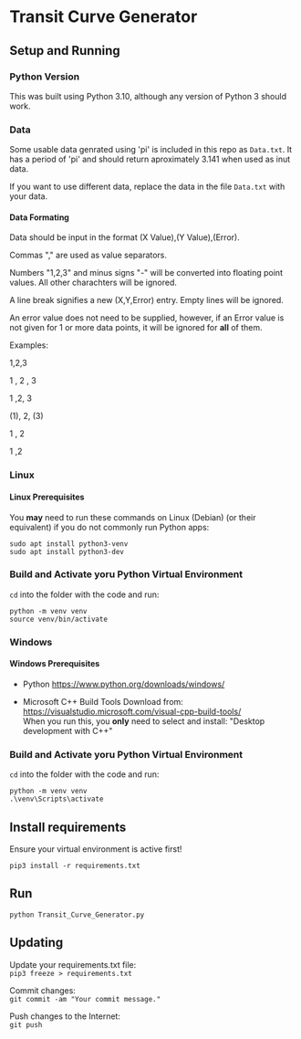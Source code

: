 # Transit Curve Generator

## Setup and Running

### Python Version

This was built using Python 3.10, although any version of Python 3 should work.

### Data
Some usable data genrated using 'pi' is included in this repo as `Data.txt`. It has a period of 'pi' and should return aproximately 3.141 when used as inut data.

If you want to use different data, replace the data in the file `Data.txt` with your data.

#### Data Formating
Data should be input in the format (X Value),(Y Value),(Error).

Commas "," are used as value separators.

Numbers "1,2,3" and minus signs "-" will be converted into floating point values. All other charachters will be ignored.

A line break signifies a new (X,Y,Error) entry. Empty lines will be ignored.

An error value does not need to be supplied, however, if an Error value is not given for 1 or more data points, it will be ignored for **all** of them.


Examples:

1,2,3

1 , 2 , 3

1     ,2,    3

(1), 2, (3)

1 , 2

1    ,2




### Linux
#### Linux Prerequisites
You **may** need to run these commands on Linux (Debian) (or their equivalent) if you do not commonly run Python apps:

```
sudo apt install python3-venv
sudo apt install python3-dev
```

### Build and Activate yoru Python Virtual Environment
`cd` into the folder with the code and run:
```
python -m venv venv
source venv/bin/activate
```

### Windows
#### Windows Prerequisites
 - Python
https://www.python.org/downloads/windows/

 - Microsoft C++ Build Tools
Download from: https://visualstudio.microsoft.com/visual-cpp-build-tools/  
When you run this, you **only** need to select and install:
"Desktop development with C++"

### Build and Activate yoru Python Virtual Environment
`cd` into the folder with the code and run:
```
python -m venv venv
.\venv\Scripts\activate
```

## Install requirements
Ensure your virtual environment is active first!
```
pip3 install -r requirements.txt
```

## Run
```
python Transit_Curve_Generator.py
```

## Updating
Update your requirements.txt file:  
`pip3 freeze > requirements.txt`

Commit changes:  
`git commit -am "Your commit message."`

Push changes to the Internet:  
`git push`
